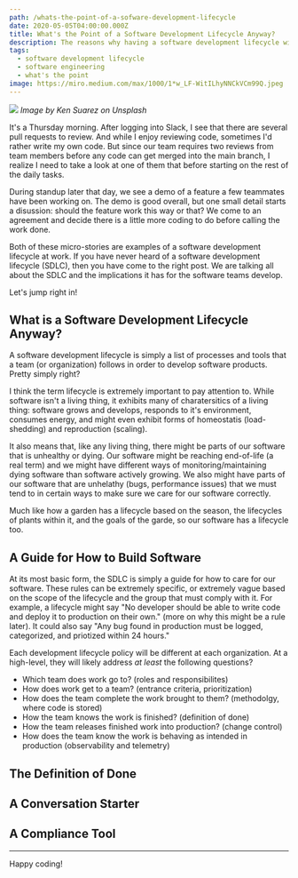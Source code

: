 ```yaml
---
path: /whats-the-point-of-a-sofware-development-lifecycle
date: 2020-05-05T04:00:00.000Z
title: What's the Point of a Software Development Lifecycle Anyway?
description: The reasons why having a software development lifecycle will help your team.
tags:
  - software development lifecycle
  - software engineering
  - what's the point
image: https://miro.medium.com/max/1000/1*w_LF-WitILhyNNCkVCm99Q.jpeg
---
```


![](https://miro.medium.com/max/1000/1*w_LF-WitILhyNNCkVCm99Q.jpeg) *Image by Ken Suarez on Unsplash*

It's a Thursday morning. After logging into Slack, I see that there are several pull requests to review. And while I enjoy reviewing code, sometimes I'd rather write my own code. But since our team requires two reviews from team members before any code can get merged into the main branch, I realize I need to take a look at one of them that before starting on the rest of the daily tasks.

During standup later that day, we see a demo of a feature a few teammates have been working on. The demo is good overall, but one small detail starts a disussion: should the feature work this way or that? We come to an agreement and decide there is a little more coding to do before calling the work done.

Both of these micro-stories are examples of a software development lifecycle at work. If you have never heard of a software development lifecycle (SDLC), then you have come to the right post. We are talking all about the SDLC and the implications it has for the software teams develop.

Let's jump right in!

## What is a Software Development Lifecycle Anyway?

A software development lifecycle is simply a list of processes and tools that a team (or organization) follows in order to develop software products. Pretty simply right? 

I think the term lifecycle is extremely important to pay attention to. While software isn't a living thing, it exhibits many of charatersitics of a living thing: software grows and develops, responds to it's environment, consumes energy, and might even exhibit forms of homeostatis (load-shedding) and reproduction (scaling). 

It also means that, like any living thing, there might be parts of our software that is unhealthy or dying. Our software might be reaching end-of-life (a real term) and we might have different ways of monitoring/maintaining dying software than software actively growing. We also might have parts of our software that are unhelathy (bugs, performance issues) that we must tend to in certain ways to make sure we care for our software correctly.

Much like how a garden has a lifecycle based on the season, the lifecycles of plants within it, and the goals of the garde, so our software has a lifecycle too.

## A Guide for How to Build Software

At its most basic form, the SDLC is simply a guide for how to care for our software. These rules can be extremely specific, or extremely vague based on the scope of the lifecycle and the group that must comply with it. For example, a lifecycle might say "No developer should be able to write code and deploy it to production on their own." (more on why this might be a rule later). It could also say "Any bug found in production must be logged, categorized, and priotized within 24 hours."

Each development lifecycle policy will be different at each organization. At a high-level, they will likely address _at least_ the following questions?

* Which team does work go to? (roles and responsibilites)
* How does work get to a team? (entrance criteria, prioritization)
* How does the team complete the work brought to them? (methodolgy, where code is stored)
* How the team knows the work is finished? (definition of done)
* How the team releases finished work into production? (change control) 
* How does the team know the work is behaving as intended in production (observability and telemetry)

## The Definition of Done

## A Conversation Starter 

## A Compliance Tool

--- 



Happy coding!